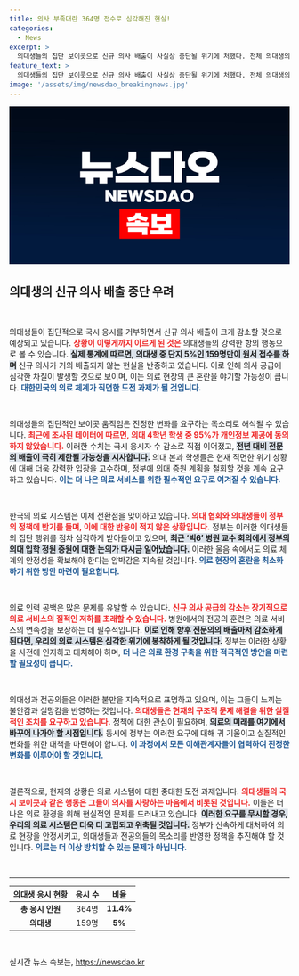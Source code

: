 ```yaml
---
title: 의사 부족대란 364명 접수로 심각해진 현실!
categories:
  - News
excerpt: >
  의대생들의 집단 보이콧으로 신규 의사 배출이 사실상 중단될 위기에 처했다. 전체 의대생의 95%가 국가시험 응시를 거부하며 의료 인력 공백이 심화될 가능성이 높아지고 있다. 자세한 상황을 확인해보세요!
feature_text: >
  의대생들의 집단 보이콧으로 신규 의사 배출이 사실상 중단될 위기에 처했다. 전체 의대생의 95%가 국가시험 응시를 거부하며 의료 인력 공백이 심화될 가능성이 높아지고 있다. 자세한 상황을 확인해보세요!
image: '/assets/img/newsdao_breakingnews.jpg'
---
```


<p><img src="/assets/img/newsdao_breakingnews.jpg" alt="ontimetimes 속보" /></p>

<h2 data-ke-size="size26">의대생의 신규 의사 배출 중단 우려</h2>

<p data-ke-size="size16">&nbsp;</p>

<p>의대생들이 집단적으로 국시 응시를 거부하면서 신규 의사 배출이 크게 감소할 것으로 예상되고 있습니다. <b><span style="color: #ee2323;">상황이 이렇게까지 이르게 된 것은</span></b> 의대생들의 강력한 항의 행동으로 볼 수 있습니다. <b><span style="background-color: #21538527;">실제 통계에 따르면, 의대생 중 단지 5%인 159명만이 원서 접수를 하며</span></b> 신규 의사가 거의 배출되지 않는 현실을 반증하고 있습니다. 이로 인해 의사 공급에 심각한 차질이 발생할 것으로 보이며, 이는 의료 현장의 큰 혼란을 야기할 가능성이 큽니다. <b><span style="color: #1a5490;">대한민국의 의료 체계가 직면한 도전 과제가 될 것입니다.</span></b></p>

<p data-ke-size="size16">&nbsp;</p>

<p>의대생들의 집단적인 보이콧 움직임은 진정한 변화를 요구하는 목소리로 해석될 수 있습니다. <b><span style="color: #ee2323;">최근에 조사된 데이터에 따르면, 의대 4학년 학생 중 95%가 개인정보 제공에 동의하지 않았습니다.</span></b> 이러한 수치는 국시 응시자 수 감소로 직접 이어졌고, <b><span style="background-color: #21538527;">전년 대비 전문의 배출이 극히 제한될 가능성을 시사합니다.</span></b> 의대 본과 학생들은 현재 직면한 위기 상황에 대해 더욱 강력한 입장을 고수하며, 정부에 의대 증원 계획을 철회할 것을 계속 요구하고 있습니다. <b><span style="color: #1a5490;">이는 더 나은 의료 서비스를 위한 필수적인 요구로 여겨질 수 있습니다.</span></b></p>

<p data-ke-size="size16">&nbsp;</p>

<p>한국의 의료 시스템은 이제 전환점을 맞이하고 있습니다. <b><span style="color: #ee2323;">의대 협회와 의대생들이 정부의 정책에 반기를 들며, 이에 대한 반응이 적지 않은 상황입니다.</span></b> 정부는 이러한 의대생들의 집단 행위를 점차 심각하게 받아들이고 있으며, <b><span style="background-color: #21538527;">최근 ‘빅6’ 병원 교수 회의에서 정부의 의대 입학 정원 증원에 대한 논의가 다시금 일어났습니다.</span></b> 이러한 울음 속에서도 의료 체계의 안정성을 확보해야 한다는 압박감은 지속될 것입니다. <b><span style="color: #1a5490;">의료 현장의 혼란을 최소화하기 위한 방안 마련이 필요합니다.</span></b></p>

<p data-ke-size="size16">&nbsp;</p>

<p>의료 인력 공백은 많은 문제를 유발할 수 있습니다. <b><span style="color: #ee2323;">신규 의사 공급의 감소는 장기적으로 의료 서비스의 질적인 저하를 초래할 수 있습니다.</span></b> 병원에서의 전공의 훈련은 의료 서비스의 연속성을 보장하는 데 필수적입니다. <b><span style="background-color: #21538527;">이로 인해 향후 전문의의 배출마저 감소하게 된다면, 우리의 의료 시스템은 심각한 위기에 봉착하게 될 것입니다.</span></b> 정부는 이러한 상황을 사전에 인지하고 대처해야 하며, <b><span style="color: #1a5490;">더 나은 의료 환경 구축을 위한 적극적인 방안을 마련할 필요성이 큽니다.</span></b></p>

<p data-ke-size="size16">&nbsp;</p>

<p>의대생과 전공의들은 이러한 불만을 지속적으로 표명하고 있으며, 이는 그들이 느끼는 불안감과 실망감을 반영하는 것입니다. <b><span style="color: #ee2323;">의대생들은 현재의 구조적 문제 해결을 위한 실질적인 조치를 요구하고 있습니다.</span></b> 정책에 대한 관심이 필요하며, <b><span style="background-color: #21538527;">의료의 미래를 여기에서 바꾸어 나가야 할 시점입니다.</span></b> 동시에 정부는 이러한 요구에 대해 귀 기울이고 실질적인 변화를 위한 대책을 마련해야 합니다. <b><span style="color: #1a5490;">이 과정에서 모든 이해관계자들이 협력하여 진정한 변화를 이루어야 할 것입니다.</span></b></p>

<p data-ke-size="size16">&nbsp;</p>

<p>결론적으로, 현재의 상황은 의료 시스템에 대한 중대한 도전 과제입니다. <b><span style="color: #ee2323;">의대생들의 국시 보이콧과 같은 행동은 그들이 의사를 사랑하는 마음에서 비롯된 것입니다.</span></b> 이들은 더 나은 의료 환경을 위해 현실적인 문제를 드러내고 있습니다. <b><span style="background-color: #21538527;">이러한 요구를 무시할 경우, 우리의 의료 시스템은 더욱 더 고립되고 위축될 것입니다.</span></b> 정부가 신속하게 대처하여 의료 현장을 안정시키고, 의대생들과 전공의들의 목소리를 반영한 정책을 추진해야 할 것입니다. <b><span style="color: #1a5490;">의료는 더 이상 방치할 수 있는 문제가 아닙니다.</span></b></p>

<p data-ke-size="size16">&nbsp;</p>

<hr>

<table style="width: 100%">
    <thead>
        <tr>
            <th style="text-align: center;">의대생 응시 현황</th>
            <th style="text-align: center;">응시 수</th>
            <th style="text-align: center;">비율</th>
        </tr>
    </thead>
    <tbody>
        <tr>
            <td style="text-align: center;"><b>총 응시 인원</b></td>
            <td style="text-align: center;">364명</td>
            <td style="text-align: center;"><b>11.4%</b></td>
        </tr>
        <tr>
            <td style="text-align: center;"><b>의대생</b></td>
            <td style="text-align: center;">159명</td>
            <td style="text-align: center;"><b>5%</b></td>
        </tr>
    </tbody>
</table>

<p data-ke-size="size16">&nbsp;</p>
실시간 뉴스 속보는, <a href="https://newsdao.kr" rel="dofollow">https://newsdao.kr</a>


